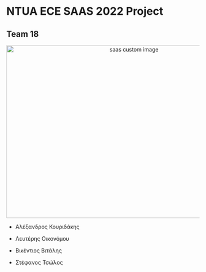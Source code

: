 # NTUA ECE SAAS 2022 Project
  
## Team 18

<p align="center">
  <img src="https://user-images.githubusercontent.com/62433719/173231595-c83f613f-e583-4546-9752-8001b7146c61.png" width="650" height="450" alt="saas custom image"/>
</p>

- Αλέξανδρος Κουριδάκης

- Λευτέρης Οικονόμου

- Βικέντιος Βιτάλης

- Στέφανος Τσώλος
